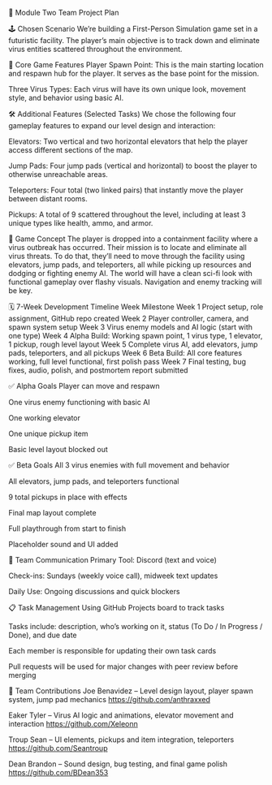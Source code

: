 📌 Module Two Team Project Plan

🕹️ Chosen Scenario
We’re building a First-Person Simulation game set in a futuristic facility. The player’s main objective is to track down and eliminate virus entities scattered throughout the environment.

🎯 Core Game Features
Player Spawn Point: This is the main starting location and respawn hub for the player. It serves as the base point for the mission.

Three Virus Types: Each virus will have its own unique look, movement style, and behavior using basic AI.

🛠️ Additional Features (Selected Tasks)
We chose the following four gameplay features to expand our level design and interaction:

Elevators: Two vertical and two horizontal elevators that help the player access different sections of the map.

Jump Pads: Four jump pads (vertical and horizontal) to boost the player to otherwise unreachable areas.

Teleporters: Four total (two linked pairs) that instantly move the player between distant rooms.

Pickups: A total of 9 scattered throughout the level, including at least 3 unique types like health, ammo, and armor.

🧠 Game Concept
The player is dropped into a containment facility where a virus outbreak has occurred. Their mission is to locate and eliminate all virus threats. To do that, they’ll need to move through the facility using elevators, jump pads, and teleporters, all while picking up resources and dodging or fighting enemy AI. The world will have a clean sci-fi look with functional gameplay over flashy visuals. Navigation and enemy tracking will be key.

🗓️ 7-Week Development Timeline
Week	Milestone
Week 1	Project setup, role assignment, GitHub repo created
Week 2	Player controller, camera, and spawn system setup
Week 3	Virus enemy models and AI logic (start with one type)
Week 4	Alpha Build: Working spawn point, 1 virus type, 1 elevator, 1 pickup, rough level layout
Week 5	Complete virus AI, add elevators, jump pads, teleporters, and all pickups
Week 6	Beta Build: All core features working, full level functional, first polish pass
Week 7	Final testing, bug fixes, audio, polish, and postmortem report submitted

✅ Alpha Goals
Player can move and respawn

One virus enemy functioning with basic AI

One working elevator

One unique pickup item

Basic level layout blocked out

✅ Beta Goals
All 3 virus enemies with full movement and behavior

All elevators, jump pads, and teleporters functional

9 total pickups in place with effects

Final map layout complete

Full playthrough from start to finish

Placeholder sound and UI added

📣 Team Communication
Primary Tool: Discord (text and voice)

Check-ins: Sundays (weekly voice call), midweek text updates

Daily Use: Ongoing discussions and quick blockers

📋 Task Management
Using GitHub Projects board to track tasks

Tasks include: description, who’s working on it, status (To Do / In Progress / Done), and due date

Each member is responsible for updating their own task cards

Pull requests will be used for major changes with peer review before merging

👥 Team Contributions
Joe Benavidez – Level design layout, player spawn system, jump pad mechanics
https://github.com/anthraxxed

Eaker Tyler – Virus AI logic and animations, elevator movement and interaction
https://github.com/Xeleonn

Troup Sean – UI elements, pickups and item integration, teleporters
https://github.com/Seantroup

Dean Brandon – Sound design, bug testing, and final game polish
https://github.com/BDean353

